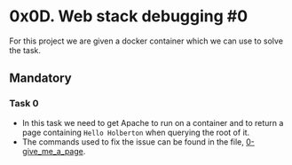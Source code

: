 # 0x0D. Web stack debugging #0

For this project we are given a docker container which we can use to solve the task.

## Mandatory

### Task 0

- In this task we need to get Apache to run on a container and to return a page
  containing `Hello Holberton` when querying the root of it.
- The commands used to fix the issue can be found in the file, [0-give_me_a_page](./0-give_me_a_page).
